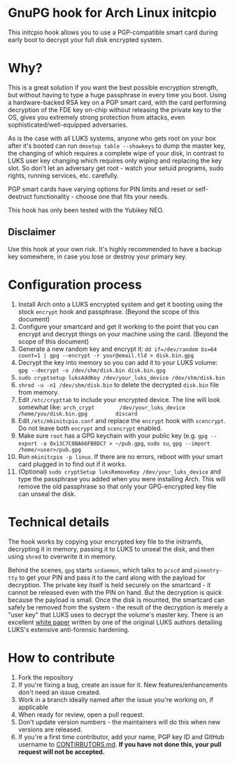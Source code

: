 # GnuPG hook for Arch Linux initcpio

This initcpio hook allows you to use a PGP-compatible smart card during early boot to decrypt your full disk encrypted system.

# Why?

This is a great solution if you want the best possible encryption strength, but without having to type a huge passphrase in every time you boot. Using a hardware-backed RSA key on a PGP smart card, with the card performing decryption of the FDE key on-chip without releasing the private key to the OS, gives you extremely strong protection from attacks, even sophisticated/well-equipped adversaries.

As is the case with all LUKS systems, anyone who gets root on your box after it's booted can run `dmsetup table --showkeys` to dump the master key, the changing of which requires a complete wipe of your disk, in contrast to LUKS user key changing which requires only wiping and replacing the key slot. So don't let an adversary get root - watch your setuid programs, sudo rights, running services, etc. carefully.

PGP smart cards have varying options for PIN limits and reset or self-destruct functionality - choose one that fits your needs.

This hook has only been tested with the Yubikey NEO.

## Disclaimer

Use this hook at your own risk. It's highly recommended to have a backup key somewhere, in case you lose or destroy your primary key.

# Configuration process

1. Install Arch onto a LUKS encrypted system and get it booting using the stock `encrypt` hook and passphrase. (Beyond the scope of this document)
1. Configure your smartcard and get it working to the point that you can encrypt and decrypt things on your machine using the card. (Beyond the scope of this document)
1. Generate a new random key and encrypt it: `dd if=/dev/random bs=64 count=1 | gpg --encrypt -r your@email.tld > disk.bin.gpg`
1. Decrypt the key into memory so you can add it to your LUKS volume: `gpg --decrypt -o /dev/shm/disk.bin disk.bin.gpg`
1. `sudo cryptsetup luksAddKey /dev/your_luks_device /dev/shm/disk.bin`
1. `shred -u -n1 /dev/shm/disk.bin` to delete the decrypted `disk.bin` file from memory.
1. Edit `/etc/crypttab` to include your encrypted device. The line will look somewhat like:
   `arch_crypt        /dev/your_luks_device               /home/you/disk.bin.gpg         discard`
1. Edit `/etc/mkinitcpio.conf` and replace the `encrypt` hook with `scencrypt`. Do not leave both `encrypt` and `scencrypt` enabled.
1. Make sure `root` has a GPG keychain with your public key (e.g. `gpg --export -a 0x13C7C0BA66FB8DC7 > ~/pub.gpg`, `sudo su`, `gpg --import /home/<user>/pub.gpg`
1. Run `mkinitcpio -p linux`. If there are no errors, reboot with your smart card plugged in to find out if it works.
1. (Optional) `sudo cryptSetup luksRemoveKey /dev/your_luks_device` and type the passphrase you added when you were installing Arch. This will remove the old passphrase so that only your GPG-encrypted key file can unseal the disk.

# Technical details

The hook works by copying your encrypted key file to the initramfs, decrypting it in memory, passing it to LUKS to unseal the disk, and then using `shred` to overwrite it in memory.

Behind the scenes, `gpg` starts `scdaemon`, which talks to `pcscd` and `pinentry-tty` to get your PIN and pass it to the card along with the payload for decryption. The private key itself is held securely on the smartcard - it cannot be released even with the PIN on hand. But the decryption is quick because the payload is small. Once the disk is mounted, the smartcard can safely be removed from the system - the result of the decryption is merely a "user key" that LUKS uses to decrypt the volume's master key. There is an excellent [white paper](http://clemens.endorphin.org/nmihde/nmihde-A4-ds.pdf) written by one of the original LUKS authors detailing LUKS's extensive anti-forensic hardening.

# How to contribute

1. Fork the repository
1. If you're fixing a bug, create an issue for it. New features/enhancements don't need an issue created.
1. Work in a branch ideally named after the issue you're working on, if applicable
1. When ready for review, open a pull request.
1. Don't update version numbers - the maintainers will do this when new versions are released.
1. If you're a first time contributor, add your name, PGP key ID and GitHub username to [CONTIRBUTORS.md](CONTRIBUTORS.md). **If you have not done this, your pull request will not be accepted.**
